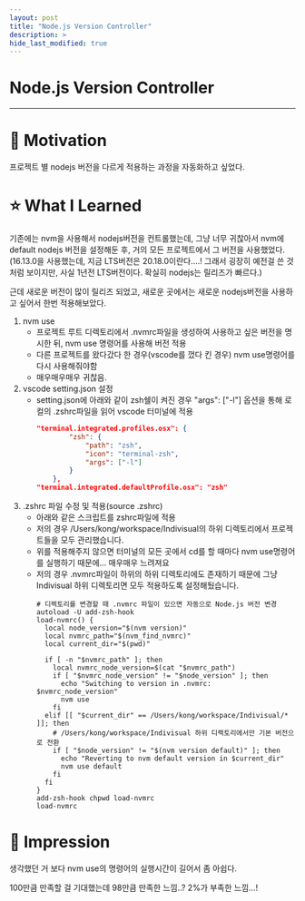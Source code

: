 ```yaml
---
layout: post
title: "Node.js Version Controller"
description: >
hide_last_modified: true
---
```


# Node.js Version Controller

---

# 🚂 Motivation

프로젝트 별 nodejs 버전을 다르게 적용하는 과정을 자동화하고 싶었다.

# ⭐ What I Learned

기존에는 nvm을 사용해서 nodejs버전을 컨트롤했는데, 그냥 너무 귀찮아서 nvm에 default nodejs 버전을 설정해둔 후, 거의 모든 프로젝트에서 그 버전을 사용했었다. (16.13.0을 사용했는데, 지금 LTS버전은 20.18.0이란다….! 그래서 굉장히 예전걸 쓴 것 처럼 보이지만, 사실 1년전 LTS버전이다. 확실히 nodejs는 릴리즈가 빠르다.)

근데 새로운 버전이 많이 릴리즈 되었고, 새로운 곳에서는 새로운 nodejs버전을 사용하고 싶어서 한번 적용해보았다.
1. nvm use
	- 프로젝트 루트 디렉토리에서 .nvmrc파일을 생성하여 사용하고 싶은 버전을 명시한 뒤, nvm use 명령어를 사용해 버전 적용
	- 다른 프로젝트를 왔다갔다 한 경우(vscode를 껐다 킨 경우) nvm use명령어를 다시 사용해줘야함
	- 매우매우매우 귀찮음.
2. vscode setting.json 설정
	- setting.json에 아래와 같이 zsh쉘이 켜진 경우 "args": ["-l"] 옵션을 통해 로컬의 .zshrc파일을 읽어 vscode 터미널에 적용
		```json
		"terminal.integrated.profiles.osx": {
		        "zsh": {
		            "path": "zsh",
		            "icon": "terminal-zsh",
		            "args": ["-l"]
		        }
		    },
		"terminal.integrated.defaultProfile.osx": "zsh"
		```
3. .zshrc 파일 수정 및 적용(source .zshrc)
	- 아래와 같은 스크립트를 zshrc파일에 적용
	- 저의 경우 /Users/kong/workspace/Indivisual의 하위 디렉토리에서 프로젝트들을 모두 관리했습니다.
	- 위를 적용해주지 않으면 터미널의 모든 곳에서 cd를 할 때마다 nvm use명령어를 실행하기 때문에… 매우매우 느려져요
	- 저의 경우 .nvmrc파일이 하위의 하위 디렉토리에도 존재하기 때문에 그냥 Indivisual 하위 디렉토리면 모두 적용하도록 설정해뒀습니다.
		```shell
		# 디렉토리를 변경할 때 .nvmrc 파일이 있으면 자동으로 Node.js 버전 변경
		autoload -U add-zsh-hook
		load-nvmrc() {
		  local node_version="$(nvm version)"
		  local nvmrc_path="$(nvm_find_nvmrc)"
		  local current_dir="$(pwd)"
		
		  if [ -n "$nvmrc_path" ]; then
		    local nvmrc_node_version=$(cat "$nvmrc_path")
		    if [ "$nvmrc_node_version" != "$node_version" ]; then
		      echo "Switching to version in .nvmrc: $nvmrc_node_version"
		      nvm use
		    fi
		  elif [[ "$current_dir" == /Users/kong/workspace/Indivisual/* ]]; then
		    # /Users/kong/workspace/Indivisual 하위 디렉토리에서만 기본 버전으로 전환
		    if [ "$node_version" != "$(nvm version default)" ]; then
		      echo "Reverting to nvm default version in $current_dir"
		      nvm use default
		    fi
		  fi
		}
		add-zsh-hook chpwd load-nvmrc
		load-nvmrc
		```

# 💭 Impression

생각했던 거 보다 nvm use의 명령어의 실행시간이 길어서 좀 아쉽다. 

100만큼 만족할 걸 기대했는데 98만큼 만족한 느낌..? 2%가 부족한 느낌…!
